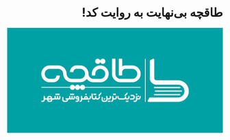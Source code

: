 <h1 dir="rtl">طاقچه بی‌نهایت به روایت کد!</h1>
<p align="center">
  <img src="https://github.com/ashkanjalaliQ/taaghche-hack/blob/main/img/ffa6df00-6a31-11eb-91c1-51ce3822005f.jpg?raw=true"/>
</p>
